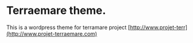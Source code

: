 # Terraemare theme.

This is a wordpress theme for terramare project
[http://www.projet-terr](http://www.projet-terraemare.com)